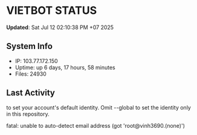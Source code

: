 # VIETBOT STATUS
**Updated**: Sat Jul 12 02:10:38 PM +07 2025

## System Info
- IP: 103.77.172.150
- Uptime: up 6 days, 17 hours, 58 minutes
- Files: 24930

## Last Activity

to set your account's default identity.
Omit --global to set the identity only in this repository.

fatal: unable to auto-detect email address (got 'root@vinh3690.(none)')
